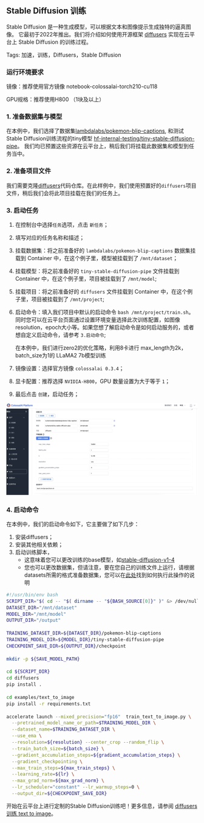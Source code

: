## Stable Diffusion 训练

Stable Diffusion 是一种生成模型，可以根据文本和图像提示生成独特的逼真图像。 它最初于2022年推出。我们将介绍如何使用开源框架 [diffusers](https://github.com/huggingface/diffusers) 实现在云平台上 Stable Diffusion 的训练过程。

Tags:  加速，训练，Diffusers，Stable Diffusion

### 运行环境要求

镜像：推荐使用官方镜像 notebook-colossalai-torch210-cu118

GPU规格：推荐使用H800 （1块及以上）


### 1. 准备数据集与模型

在本例中，我们选择了数据集[lambdalabs/pokemon-blip-captions](https://huggingface.co/datasets/lambdalabs/pokemon-blip-captions), 和测试Stable Diffusion训练流程的tiny模型 [hf-internal-testing/tiny-stable-diffusion-pipe](https://huggingface.co/hf-internal-testing/tiny-stable-diffusion-pipe)。 我们均已预置这些资源在云平台上，稍后我们将挂载此数据集和模型到任务当中。

### 2. 准备项目文件

我们需要克隆[diffusers](https://github.com/huggingface/diffusers)代码仓库。在此样例中，我们使用预置好的`diffusers`项目文件，稍后我们会将此项目挂载在我们的任务上。

### 3. 启动任务

1. 在控制台中选择`任务`选项，点击 `新任务`；

2. 填写对应的任务名称和描述；

3. 挂载数据集：将之前准备好的 `lambdalabs/pokemon-blip-captions` 数据集挂载到 Container 中，在这个例子里，模型被挂载到了 `/mnt/dataset`；

4. 挂载模型：将之前准备好的 `tiny-stable-diffusion-pipe` 文件挂载到 Container 中，在这个例子里，项目被挂载到了 `/mnt/model`;

5. 挂载项目：将之前准备好的 `diffusers` 文件挂载到 Container 中，在这个例子里，项目被挂载到了 `/mnt/project`;

6. 启动命令：填入我们项目中默认的启动命令 `bash /mnt/project/train.sh`。同时您可以在云平台页面通过设置环境变量选择此次训练配置，如图像resolution，epoch大小等。如果您想了解启动命令是如何启动服务的，或者想自定义启动命令，请参考 `3.启动命令`;

    在本例中，我们进行zero2的优化策略，利用8卡进行 max_length为2k，batch_size为1的 LLaMA2 7b模型训练

7. 镜像设置：选择官方镜像 `colossalai 0.3.4`；

8. 显卡配置：推荐选择 `NVIDIA-H800`，GPU 数量设置为大于等于 `1`；

9. 最后点击 `创建`，启动任务；

![task_create](./images/task_create.jpg)


### 4. 启动命令

在本例中，我们的启动命令如下，它主要做了如下几步：
1. 安装diffusers；
2. 安装其他相关依赖；
3. 启动训练脚本，
    - 这意味着您可以更改训练的base模型，如[stable-diffusion-v1-4](https://huggingface.co/CompVis/stable-diffusion-v1-4)
    - 您也可以更改数据集，但请注意，要在您自己的训练文件上运行，请根据datasets所需的格式准备数据集，您可以在[此处](https://huggingface.co/docs/datasets/v2.4.0/en/image_load#imagefolder-with-metadata)找到如何执行此操作的说明


``` bash
#!/usr/bin/env bash
SCRIPT_DIR="$( cd -- "$( dirname -- "${BASH_SOURCE[0]}" )" &> /dev/null && pwd )"
DATASET_DIR="/mnt/dataset"
MODEL_DIR="/mnt/model"
OUTPUT_DIR="/output"

TRAINING_DATASET_DIR=${DATASET_DIR}/pokemon-blip-captions
TRAINING_MODEL_DIR=${MODEL_DIR}/tiny-stable-diffusion-pipe
CHECKPOINT_SAVE_DIR=${OUTPUT_DIR}/checkpoint

mkdir -p ${SAVE_MODEL_PATH}

cd ${SCRIPT_DIR}
cd diffusers
pip install .

cd examples/text_to_image
pip install -r requirements.txt

accelerate launch --mixed_precision="fp16"  train_text_to_image.py \
  --pretrained_model_name_or_path=$TRAINING_MODEL_DIR \
  --dataset_name=$TRAINING_DATASET_DIR \
  --use_ema \
  --resolution=${resolution} --center_crop --random_flip \
  --train_batch_size=${batch_size} \
  --gradient_accumulation_steps=${gradient_accumulation_steps} \
  --gradient_checkpointing \
  --max_train_steps=${max_train_steps} \
  --learning_rate=${lr} \
  --max_grad_norm=${max_grad_norm} \
  --lr_scheduler="constant" --lr_warmup_steps=0 \
  --output_dir=${CHECKPOINT_SAVE_DIR}
```

开始在云平台上进行定制的Stable Diffusion训练吧！更多信息，请参阅 [diffusers 训练 text to image](https://github.com/huggingface/diffusers/tree/main/examples/text_to_image)。